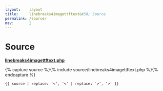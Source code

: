 ```yaml
---
layout:    layout
title:     linebreaks4imagettftext&#58; Source
permalink: /source/
nav:       2
---
```


# Source

[**linebreaks4imagettftext.php**](https://github.com/andrewgjohnson/linebreaks4imagettftext/blob/master/source/linebreaks4imagettftext.php)

{% capture source %}{% include source/linebreaks4imagettftext.php %}{% endcapture %}
<pre><code>{{ source | replace: '<', '&lt;' | replace: '>', '&gt;' }}</code></pre>
